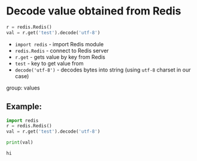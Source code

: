 # Decode value obtained from Redis

```python
r = redis.Redis()
val = r.get('test').decode('utf-8')
```

- `import redis` - import Redis module
- `redis.Redis` - connect to Redis server
- `r.get` - gets value by key from Redis
- `test` - key to get value from
- `decode('utf-8')` - decodes bytes into string (using `utf-8` charset in our case)

group: values

## Example: 
```python
import redis
r = redis.Redis()
val = r.get('test').decode('utf-8')

print(val)
```
```
hi

```

